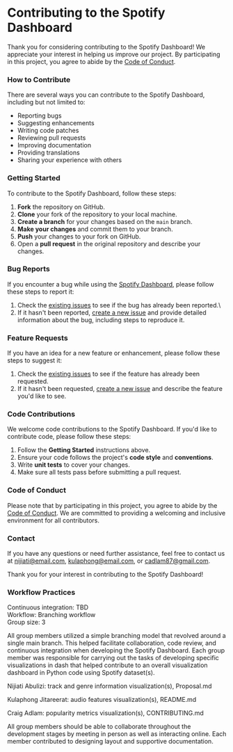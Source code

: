 # Contributing to the Spotify Dashboard

Thank you for considering contributing to the Spotify Dashboard! We appreciate your interest in helping us improve our project. By participating in this project, you agree to abide by the [Code of Conduct](CODE_OF_CONDUCT.md).

### How to Contribute

There are several ways you can contribute to the Spotify Dashboard, including but not limited to:

-   Reporting bugs
-   Suggesting enhancements
-   Writing code patches
-   Reviewing pull requests
-   Improving documentation
-   Providing translations
-   Sharing your experience with others

### Getting Started

To contribute to the Spotify Dashboard, follow these steps:

1.  **Fork** the repository on GitHub.
2.  **Clone** your fork of the repository to your local machine.
3.  **Create a branch** for your changes based on the `main` branch.
4.  **Make your changes** and commit them to your branch.
5.  **Push** your changes to your fork on GitHub.
6.  Open a **pull request** in the original repository and describe your changes.

### Bug Reports

If you encounter a bug while using the [Spotify Dashboard](https://github.com/ubco-mds-2023-labs/milestone1-group13), please follow these steps to report it:

1.  Check the [existing issues](https://github.com/ubco-mds-2023-labs/milestone1-group13/issues) to see if the bug has already been reported.\
2.  If it hasn't been reported, [create a new issue](https://github.com/ubco-mds-2023-labs/milestone1-group13/issues/new/choose) and provide detailed information about the bug, including steps to reproduce it.

### Feature Requests

If you have an idea for a new feature or enhancement, please follow these steps to suggest it:

1.  Check the [existing issues](https://github.com/ubco-mds-2023-labs/milestone1-group13/issues) to see if the feature has already been requested.
2.  If it hasn't been requested, [create a new issue](hhttps://github.com/ubco-mds-2023-labs/milestone1-group13/issues/new/choose) and describe the feature you'd like to see.

### Code Contributions

We welcome code contributions to the Spotify Dashboard. If you'd like to contribute code, please follow these steps:

1.  Follow the **Getting Started** instructions above.
2.  Ensure your code follows the project's **code style** and **conventions**.
3.  Write **unit tests** to cover your changes.
4.  Make sure all tests pass before submitting a pull request.

### Code of Conduct

Please note that by participating in this project, you agree to abide by the [Code of Conduct](CODE_OF_CONDUCT.md). We are committed to providing a welcoming and inclusive environment for all contributors.

### Contact

If you have any questions or need further assistance, feel free to contact us at [nijiati\@email.com](mailto:nijiati@email.com), [kulaphong\@email.com](mailto:kulaphong@email.com), or [cadlam87\@gmail.com](mailto:cadlam87@gmail.com).

Thank you for your interest in contributing to the Spotify Dashboard!

### Workflow Practices

Continuous integration: TBD\
Workflow: Branching workflow\
Group size: 3

All group members utilized a simple branching model that revolved around a single main branch. This helped facilitate collaboration, code review, and continuous integration when developing the Spotify Dashboard. Each group member was responsible for carrying out the tasks of developing specific visualizations in dash that helped contribute to an overall visualization dashboard in Python code using Spotify dataset(s).

Nijiati Abulizi: track and genre information visualization(s), Proposal.md

Kulaphong Jitareerat: audio features visualization(s), README.md

Craig Adlam: popularity metrics visualization(s), CONTRIBUTING.md

All group members should be able to collaborate throughout the development stages by meeting in person as well as interacting online. Each member contributed to designing layout and supportive documentation.
